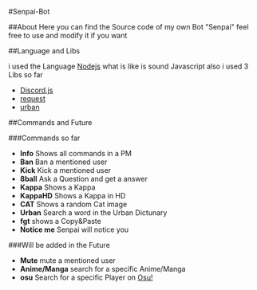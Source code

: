 #Senpai-Bot

##About
Here you can find the Source code of my own Bot "Senpai" feel free to use and modify it if you want


##Language and Libs

i used the Language [Nodejs](https://nodejs.org/en/) what is like is sound Javascript also i used 3 Libs so far
- [Discord.js](https://nodejs.org)
- [request](https://github.com/request/request)
- [urban](https://github.com/mvrilo/urban)

##Commands and Future

###Commands so far

- **Info** Shows all commands in a PM
- **Ban** Ban a mentioned user
- **Kick** Kick a mentioned user
- **8ball** Ask a Question and get a answer
- **Kappa** Shows a Kappa
- **KappaHD** Shows a Kappa in HD
- **CAT** Shows a random Cat image
- **Urban** Search a word in the Urban Dictunary
- **fgt** shows a Copy&Paste
- **Notice me** Senpai will notice you

###Will be added in the Future

- **Mute** mute a mentioned user
- **Anime/Manga** search for a specific Anime/Manga
- **osu** Search for a specific Player on [Osu!](https://osu.ppy.sh)
